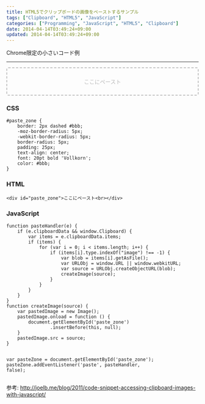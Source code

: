 ```yaml
---
title: HTML5でクリップボードの画像をペーストするサンプル
tags: ["Clipboard", "HTML5", "JavaScript"]
categories: ["Programming", "JavaScript", "HTML5", "Clipboard"]
date: 2014-04-14T03:49:24+09:00
updated: 2014-04-14T03:49:24+09:00
---
```


<p>Chrome限定の小さいコード例</p>
<hr>
    <style>
        #paste_zone {
            border: 2px dashed #bbb;
            -moz-border-radius: 5px;
            -webkit-border-radius: 5px;
            border-radius: 5px;
            padding: 25px;
            text-align: center;
            font: 20pt bold 'Vollkorn';
            color: #bbb;
        }
    </style>



<div id="paste_zone">ここにペースト<br></div>

<script>
    function pasteHandler(e) {
        if (e.clipboardData && window.Clipboard) {
            var items = e.clipboardData.items;
            if (items) {
                var found = false;
                for (var i = 0; i < items.length; i++) {
                    if (items[i].type.indexOf("image") !== -1) {
                        var blob = items[i].getAsFile();
                        var URLObj = window.URL || window.webkitURL;
                        var source = URLObj.createObjectURL(blob);
                        createImage(source);
                        found = true;
                    }
                }
            }
            if (!found) { alert('No image is found!'); }
        }
    }
    function createImage(source) {
        var pastedImage = new Image();
        pastedImage.onload = function () {
            document.getElementById('paste_zone')
                    .insertBefore(this, null);
        }
        pastedImage.src = source;
    }

    var pasteZone = document.getElementById('paste_zone');
    pasteZone.addEventListener('paste', pasteHandler, false);
</script>




<h3>CSS</h3>
<pre><code class="lang-css">#paste_zone {
    border: 2px dashed #bbb;
    -moz-border-radius: 5px;
    -webkit-border-radius: 5px;
    border-radius: 5px;
    padding: 25px;
    text-align: center;
    font: 20pt bold 'Vollkorn';
    color: #bbb;
}</code></pre>

<h3>HTML</h3>
<pre><code class="lang-html">&lt;div id=&quot;paste_zone&quot;&gt;ここにペースト&lt;br&gt;&lt;/div&gt;</code></pre>

<h3>JavaScript</h3>
<pre><code class="lang-javascript">function pasteHandler(e) {
    if (e.clipboardData && window.Clipboard) {
        var items = e.clipboardData.items;
        if (items) {
            for (var i = 0; i < items.length; i++) {
                if (items[i].type.indexOf("image") !== -1) {
                    var blob = items[i].getAsFile();
                    var URLObj = window.URL || window.webkitURL;
                    var source = URLObj.createObjectURL(blob);
                    createImage(source);
                }
            }
        }
    }
}
function createImage(source) {
    var pastedImage = new Image();
    pastedImage.onload = function () {
        document.getElementById('paste_zone')
                .insertBefore(this, null);
    }
    pastedImage.src = source;
}

var pasteZone = document.getElementById('paste_zone');
pasteZone.addEventListener('paste', pasteHandler, false);</code></pre>


参考: http://joelb.me/blog/2011/code-snippet-accessing-clipboard-images-with-javascript/
